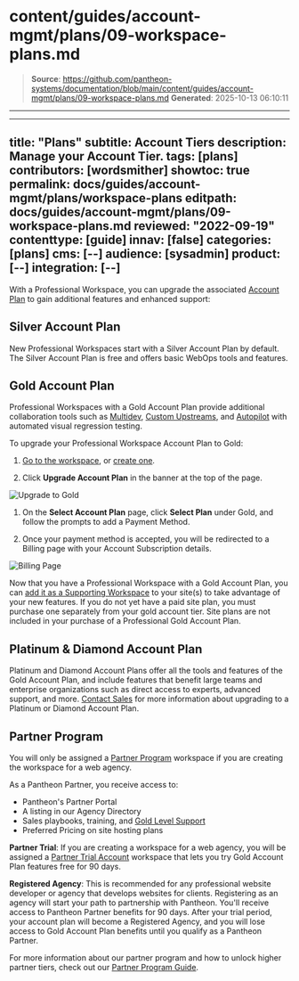# content/guides/account-mgmt/plans/09-workspace-plans.md

> **Source**: https://github.com/pantheon-systems/documentation/blob/main/content/guides/account-mgmt/plans/09-workspace-plans.md
> **Generated**: 2025-10-13 06:10:11

---

---
title: "Plans"
subtitle: Account Tiers
description: Manage your Account Tier.
tags: [plans]
contributors: [wordsmither]
showtoc: true
permalink: docs/guides/account-mgmt/plans/workspace-plans
editpath: docs/guides/account-mgmt/plans/09-workspace-plans.md
reviewed: "2022-09-19"
contenttype: [guide]
innav: [false]
categories: [plans]
cms: [--]
audience: [sysadmin]
product: [--]
integration: [--]
---

With a Professional Workspace, you can upgrade the associated [Account Plan](https://pantheon.io/plans/pricing) to gain additional features and enhanced support:

## Silver Account Plan

New Professional Workspaces start with a Silver Account Plan by default. The Silver Account Plan is free and offers basic WebOps tools and features. 

## Gold Account Plan 

Professional Workspaces with a Gold Account Plan provide additional collaboration tools such as [Multidev](/guides/multidev), [Custom Upstreams](/guides/custom-upstream), and [Autopilot](/guides/autopilot) with automated visual regression testing. 

To upgrade your Professional Workspace Account Plan to Gold:

1. [Go to the workspace](/guides/account-mgmt/workspace-sites-teams/workspaces#switch-between-workspaces), or [create one](/guides/account-mgmt/workspace-sites-teams/workspaces#create-a-professional-workspace).

1. Click **Upgrade Account Plan** in the banner at the top of the page.

  ![Upgrade to Gold](../../../../images/guides/account-mgmt/upgrade-workspace.png)

1. On the **Select Account Plan** page, click **Select Plan** under Gold, and follow the prompts to add a Payment Method.

1. Once your payment method is accepted, you will be redirected to a Billing page with your Account Subscription details.

  ![Billing Page](../../../../images/guides/account-mgmt/billing-page.png)

<Alert title="Note"  type="info" >

Now that you have a Professional Workspace with a Gold Account Plan, you can [add it as a Supporting Workspace](/guides/account-mgmt/workspace-sites-teams/teams#add-a-supporting-organization-to-site) to your site(s) to take advantage of your new features. If you do not yet have a paid site plan, you must purchase one separately from your gold account tier. Site plans are not included in your purchase of a Professional Gold Account Plan.

</Alert>

## Platinum & Diamond Account Plan

Platinum and Diamond Account Plans offer all the tools and features of the Gold Account Plan, and include features that benefit large teams and enterprise organizations such as direct access to experts, advanced support, and more. [Contact Sales](https://pantheon.io/contact-sales) for more information about upgrading to a Platinum or Diamond Account Plan.

## Partner Program

You will only be assigned a [Partner Program](https://pantheon.io/plans/partner-program) workspace if you are creating the workspace for a web agency. 

As a Pantheon Partner, you receive access to:

- Pantheon's Partner Portal
- A listing in our Agency Directory
- Sales playbooks, training, and [Gold Level Support](/guides/support/#support-features-and-response-times)
- Preferred Pricing on site hosting plans

**Partner Trial**: If you are creating a workspace for a web agency, you will be assigned a [Partner Trial Account](https://pantheon.io/partners/find-pantheon-partner) workspace that lets you try Gold Account Plan features free for 90 days.

**Registered Agency**: This is recommended for any professional website developer or agency that develops websites for clients. Registering as an agency will start your path to partnership with Pantheon. You'll receive access to Pantheon Partner benefits for 90 days. After your trial period, your account plan will become a Registered Agency, and you will lose access to Gold Account Plan benefits until you qualify as a Pantheon Partner.

For more information about our partner program and how to unlock higher partner tiers, check out our [Partner Program Guide](https://pantheon.io/resources/pantheon-partner-program-guide).




